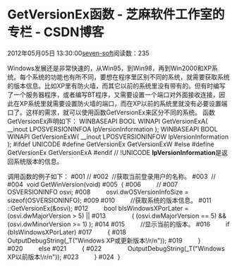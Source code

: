 
# GetVersionEx函数 -  芝麻软件工作室的专栏 - CSDN博客


2012年05月05日 13:30:00[seven-soft](https://me.csdn.net/softn)阅读数：235


Windows发展还是非常快速的，从Win95，到Win98，再到Win2000和XP系统。每个系统的功能也有所不同，要想在程序里区别不同的系统，就需要获取系统的版本信息。比如XP里有防火墙，而其它以前的系统里没有带有的。但有时编写了一个服务器程序，或者编写BT程序，又需要设置一个端口对外面接收连接，因此在XP系统里就需要设置防火墙的端口，而在XP以前的系统里就没有必要设置端口了。这样的需求，就可以使用函数GetVersionEx来区分不同的系统。
函数GetVersionEx声明如下：
WINBASEAPI
BOOL
WINAPI
GetVersionExA(
__inout LPOSVERSIONINFOA lpVersionInformation
);
WINBASEAPI
BOOL
WINAPI
GetVersionExW(
__inout LPOSVERSIONINFOW lpVersionInformation
);
\#ifdef UNICODE
\#define GetVersionEx GetVersionExW
\#else
\#define GetVersionEx GetVersionExA
\#endif // !UNICODE
**lpVersionInformation**是返回系统版本的信息。

调用函数的例子如下：
\#001 //
\#002  //获取当前登录用户的名称。
\#003  //
\#004  void GetWinVersion(void)
\#005  {
\#006         //
\#007         OSVERSIONINFO osvi;
\#008         osvi.dwOSVersionInfoSize = sizeof(OSVERSIONINFO);
\#009
\#010         //获取系统的版本信息。
\#011         ::GetVersionEx(&osvi);
\#012         bool bIsWindowsXPorLater = (osvi.dwMajorVersion > 5) ||
\#013               ( (osvi.dwMajorVersion == 5) && (osvi.dwMinorVersion >= 1) );
\#014
\#015         //显示当前的版本。
\#016         if (bIsWindowsXPorLater)
\#017         {
\#018               OutputDebugString(_T("Windows XP或更新版本!/r/n"));
\#019         }
\#020         else
\#021         {
\#022               OutputDebugString(_T("Windows XP以前版本!/r/n"));
\#023         }
\#024  }


